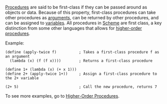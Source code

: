 [Procedures](wiki:procedure) are said to be first-class if they can be passed around as objects or data.  Because of this property, first-class procedures can take other procedures as [arguments](wiki:argument), can be returned by other procedures, and can be assigned to [variables](wiki:variable). All procedures in [Scheme](wiki:scheme) are first class, a key distinction from some other languages that allows for [higher-order procedures](wiki:higher-order-procedure).

Example:

    (define (apply-twice f)          ; Takes a first-class procedure f as an argument
      (lambda (x) (f (f x))))        ; Returns a first-class procedure

    (define 1+ (lambda (x) (+ x 1)))  
    (define 2+ (apply-twice 1+))     ; Assign a first-class procedure to the 2+ variable
    
    (2+ 5)                           ; Call the new procedure, returns 7

To see more examples, go to [Higher-Order Procedures](wiki:higher-order-procedure).